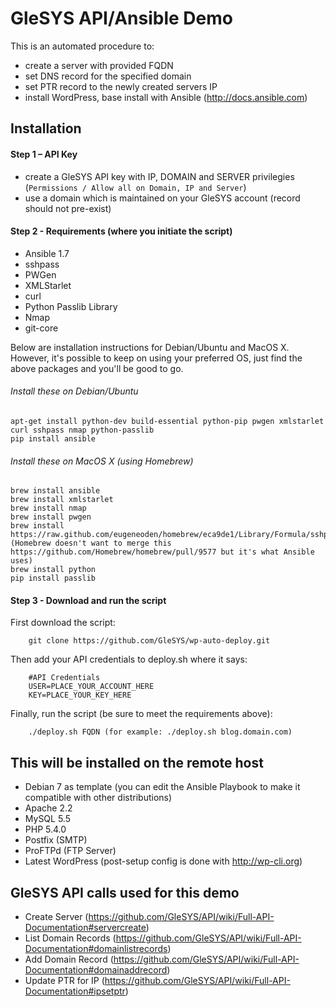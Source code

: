 # GleSYS API/Ansible Demo

This is an automated procedure to:

  * create a server with provided FQDN
  * set DNS record for the specified domain
  * set PTR record to the newly created servers IP
  * install WordPress, base install with Ansible (http://docs.ansible.com)


## Installation


#### Step 1 – API Key

   * create a GleSYS API key with IP, DOMAIN and SERVER privilegies (`Permissions / Allow all on Domain, IP and Server`)
   * use a domain which is maintained on your GleSYS account (record should not pre-exist)


#### Step 2 - Requirements (where you initiate the script)

   * Ansible 1.7
   * sshpass
   * PWGen
   * XMLStarlet
   * curl
   * Python Passlib Library
   * Nmap
   * git-core

Below are installation instructions for Debian/Ubuntu and MacOS X. However, it's possible to keep on using your preferred OS, just find the above packages and you'll be good to go.


###### Install these on Debian/Ubuntu


	apt-get install python-dev build-essential python-pip pwgen xmlstarlet curl sshpass nmap python-passlib
	pip install ansible


###### Install these on MacOS X (using Homebrew)


	brew install ansible
	brew install xmlstarlet
	brew install nmap
	brew install pwgen
	brew install https://raw.github.com/eugeneoden/homebrew/eca9de1/Library/Formula/sshpass.rb (Homebrew doesn't want to merge this https://github.com/Homebrew/homebrew/pull/9577 but it's what Ansible uses)
	brew install python
	pip install passlib


#### Step 3 - Download and run the script

First download the script:


        git clone https://github.com/GleSYS/wp-auto-deploy.git


Then add your API credentials to deploy.sh where it says:

        #API Credentials
        USER=PLACE_YOUR_ACCOUNT_HERE
        KEY=PLACE_YOUR_KEY_HERE


Finally, run the script (be sure to meet the requirements above):

        ./deploy.sh FQDN (for example: ./deploy.sh blog.domain.com)


## This will be installed on the remote host

   * Debian 7 as template (you can edit the Ansible Playbook to make it compatible with other distributions)
   * Apache 2.2
   * MySQL 5.5
   * PHP 5.4.0
   * Postfix (SMTP)
   * ProFTPd (FTP Server)
   * Latest WordPress (post-setup config is done with http://wp-cli.org)


## GleSYS API calls used for this demo

   * Create Server (https://github.com/GleSYS/API/wiki/Full-API-Documentation#servercreate)
   * List Domain Records (https://github.com/GleSYS/API/wiki/Full-API-Documentation#domainlistrecords)
   * Add Domain Record (https://github.com/GleSYS/API/wiki/Full-API-Documentation#domainaddrecord)
   * Update PTR for IP (https://github.com/GleSYS/API/wiki/Full-API-Documentation#ipsetptr)
